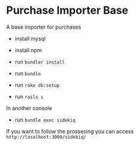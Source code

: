 # Purchase Importer Base

A base importer for purchases

- install mysql
- install npm

- run `bundler install`
- run `bundle`
- run `rake db:setup`
- run `rails s`

In another console
- run `bundle exec sidekiq`

If you want to follow the prossesing you can access `http://localhost:3000/sidekiq/`
